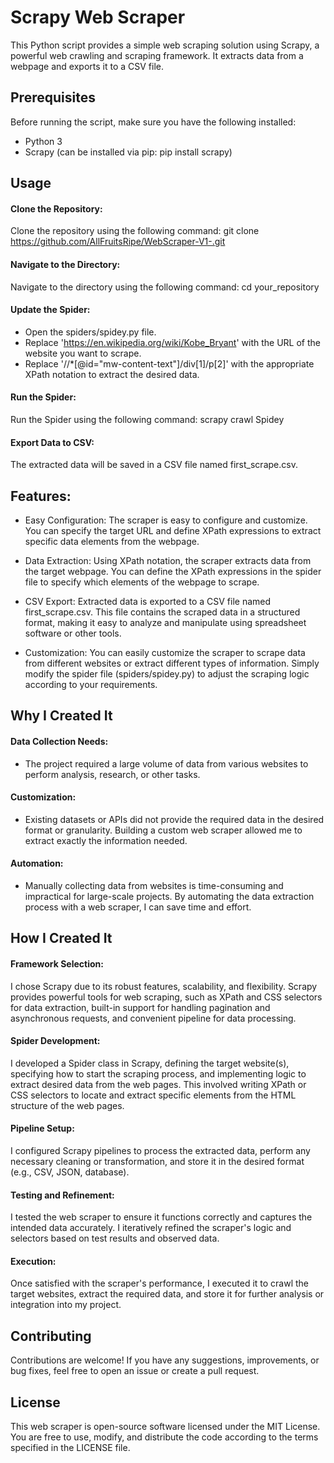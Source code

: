 # Scrapy Web Scraper
This Python script provides a simple web scraping solution using Scrapy, a powerful web crawling and scraping framework. It extracts data from a webpage and exports it to a CSV file.

## Prerequisites
Before running the script, make sure you have the following installed:

- Python 3 
- Scrapy (can be installed via pip: pip install scrapy)

## Usage
#### Clone the Repository:

Clone the repository using the following command: git clone https://github.com/AllFruitsRipe/WebScraper-V1-.git

#### Navigate to the Directory:

Navigate to the directory using the following command: cd your_repository

#### Update the Spider:

- Open the spiders/spidey.py file.
- Replace 'https://en.wikipedia.org/wiki/Kobe_Bryant' with the URL of the website you want to scrape.
- Replace '//*[@id="mw-content-text"]/div[1]/p[2]' with the appropriate XPath notation to extract the desired data.
  
#### Run the Spider:

Run the Spider using the following command: scrapy crawl Spidey

#### Export Data to CSV:

The extracted data will be saved in a CSV file named first_scrape.csv.

## Features:
- Easy Configuration: The scraper is easy to configure and customize. You can specify the target URL and define XPath expressions to extract specific data elements from the webpage.

- Data Extraction: Using XPath notation, the scraper extracts data from the target webpage. You can define the XPath expressions in the spider file to specify which elements of the webpage to scrape.

- CSV Export: Extracted data is exported to a CSV file named first_scrape.csv. This file contains the scraped data in a structured format, making it easy to analyze and manipulate using spreadsheet software or other tools.

- Customization: You can easily customize the scraper to scrape data from different websites or extract different types of information. Simply modify the spider file (spiders/spidey.py) to adjust the scraping logic according to your requirements.



## Why I Created It

#### Data Collection Needs:
- The project required a large volume of data from various websites to perform analysis, research, or other tasks.

#### Customization:
- Existing datasets or APIs did not provide the required data in the desired format or granularity. Building a custom web scraper allowed me to extract exactly the information needed.

#### Automation:
- Manually collecting data from websites is time-consuming and impractical for large-scale projects. By automating the data extraction process with a web scraper, I can save time and effort.



## How I Created It

#### Framework Selection: 
I chose Scrapy due to its robust features, scalability, and flexibility. Scrapy provides powerful tools for web scraping, such as XPath and CSS selectors for data extraction, built-in support for handling pagination and asynchronous requests, and convenient pipeline for data processing.

#### Spider Development:
I developed a Spider class in Scrapy, defining the target website(s), specifying how to start the scraping process, and implementing logic to extract desired data from the web pages. This involved writing XPath or CSS selectors to locate and extract specific elements from the HTML structure of the web pages.

#### Pipeline Setup: 
I configured Scrapy pipelines to process the extracted data, perform any necessary cleaning or transformation, and store it in the desired format (e.g., CSV, JSON, database).

#### Testing and Refinement: 
I tested the web scraper to ensure it functions correctly and captures the intended data accurately. I iteratively refined the scraper's logic and selectors based on test results and observed data.

#### Execution: 
Once satisfied with the scraper's performance, I executed it to crawl the target websites, extract the required data, and store it for further analysis or integration into my project.




## Contributing
Contributions are welcome! If you have any suggestions, improvements, or bug fixes, feel free to open an issue or create a pull request.

## License
This web scraper is open-source software licensed under the MIT License. You are free to use, modify, and distribute the code according to the terms specified in the LICENSE file.

